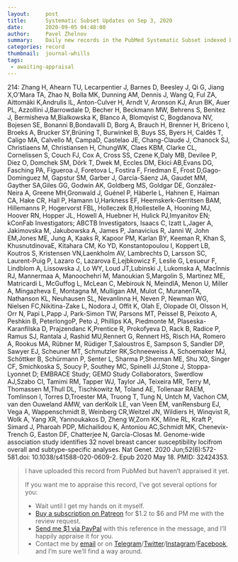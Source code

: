 ```yaml
---
layout:     post
title:      Systematic Subset Updates on Sep 3, 2020
date:       2020-09-05 04:48:00
author:     Pavel Zhelnov
summary:    Daily new records in the PubMed Systematic Subset indexed by Sep 3, 2020.
categories: record
thumbnail:  journal-whills
tags:
 - awaiting-appraisal
---
```

214: Zhang H, Ahearn TU, Lecarpentier J, Barnes D, Beesley J, Qi G, Jiang X,O'Mara TA, Zhao N, Bolla MK, Dunning AM, Dennis J, Wang Q, Ful ZA, Aittomäki K,Andrulis IL, Anton-Culver H, Arndt V, Aronson KJ, Arun BK, Auer PL, Azzollini J,Barrowdale D, Becher H, Beckmann MW, Behrens S, Benitez J, Bermisheva M,Bialkowska K, Blanco A, Blomqvist C, Bogdanova NV, Bojesen SE, Bonanni B,Bondavalli D, Borg A, Brauch H, Brenner H, Briceno I, Broeks A, Brucker SY,Brüning T, Burwinkel B, Buys SS, Byers H, Caldés T, Caligo MA, Calvello M, CampaD, Castelao JE, Chang-Claude J, Chanock SJ, Christiaens M, Christiansen H, ChungWK, Claes KBM, Clarke CL, Cornelissen S, Couch FJ, Cox A, Cross SS, Czene K,Daly MB, Devilee P, Diez O, Domchek SM, Dörk T, Dwek M, Eccles DM, Ekici AB,Evans DG, Fasching PA, Figueroa J, Foretova L, Fostira F, Friedman E, Frost D,Gago-Dominguez M, Gapstur SM, Garber J, García-Sáenz JA, Gaudet MM, Gayther SA,Giles GG, Godwin AK, Goldberg MS, Goldgar DE, González-Neira A, Greene MH,Gronwald J, Guénel P, Häberle L, Hahnen E, Haiman CA, Hake CR, Hall P, Hamann U,Harkness EF, Heemskerk-Gerritsen BAM, Hillemanns P, Hogervorst FBL, Holleczek B,Hollestelle A, Hooning MJ, Hoover RN, Hopper JL, Howell A, Huebner H, Hulick PJ,Imyanitov EN; kConFab Investigators; ABCTB Investigators, Isaacs C, Izatt L,Jager A, Jakimovska M, Jakubowska A, James P, Janavicius R, Janni W, John EM,Jones ME, Jung A, Kaaks R, Kapoor PM, Karlan BY, Keeman R, Khan S, KhusnutdinovaE, Kitahara CM, Ko YD, Konstantopoulou I, Koppert LB, Koutros S, Kristensen VN,Laenkholm AV, Lambrechts D, Larsson SC, Laurent-Puig P, Lazaro C, Lazarova E,Lejbkowicz F, Leslie G, Lesueur F, Lindblom A, Lissowska J, Lo WY, Loud JT,Lubinski J, Lukomska A, MacInnis RJ, Mannermaa A, Manoochehri M, Manoukian S,Margolin S, Martinez ME, Matricardi L, McGuffog L, McLean C, Mebirouk N, MeindlA, Menon U, Miller A, Mingazheva E, Montagna M, Mulligan AM, Mulot C, MuranenTA, Nathanson KL, Neuhausen SL, Nevanlinna H, Neven P, Newman WG, Nielsen FC,Nikitina-Zake L, Nodora J, Offit K, Olah E, Olopade OI, Olsson H, Orr N, Papi L,Papp J, Park-Simon TW, Parsons MT, Peissel B, Peixoto A, Peshkin B, PeterlongoP, Peto J, Phillips KA, Piedmonte M, Plaseska-Karanfilska D, Prajzendanc K,Prentice R, Prokofyeva D, Rack B, Radice P, Ramus SJ, Rantala J, Rashid MU,Rennert G, Rennert HS, Risch HA, Romero A, Rookus MA, Rübner M, Rüdiger T,Saloustros E, Sampson S, Sandler DP, Sawyer EJ, Scheuner MT, Schmutzler RK,Schneeweiss A, Schoemaker MJ, Schöttker B, Schürmann P, Senter L, Sharma P,Sherman ME, Shu XO, Singer CF, Smichkoska S, Soucy P, Southey MC, Spinelli JJ,Stone J, Stoppa-Lyonnet D; EMBRACE Study; GEMO Study Collaborators, Swerdlow AJ,Szabo CI, Tamimi RM, Tapper WJ, Taylor JA, Teixeira MR, Terry M, Thomassen M,Thull DL, Tischkowitz M, Toland AE, Tollenaar RAEM, Tomlinson I, Torres D,Troester MA, Truong T, Tung N, Untch M, Vachon CM, van den Ouweland AMW, van derKolk LE, van Veen EM, vanRensburg EJ, Vega A, Wappenschmidt B, Weinberg CR,Weitzel JN, Wildiers H, Winqvist R, Wolk A, Yang XR, Yannoukakos D, Zheng W,Zorn KK, Milne RL, Kraft P, Simard J, Pharoah PDP, Michailidou K, Antoniou AC,Schmidt MK, Chenevix-Trench G, Easton DF, Chatterjee N, García-Closas M. Genome-wide association study identifies 32 novel breast cancer susceptibility locifrom overall and subtype-specific analyses. Nat Genet. 2020 Jun;52(6):572-581.doi: 10.1038/s41588-020-0609-2. Epub 2020 May 18. PMID: 32424353.
> I have uploaded this record from PubMed but haven’t appraised it yet.
>
> If you want me to appraise this record, I’ve got several options for you:
> * Wait until I get my hands on it myself.
> * [Buy a subscription on Patreon](https://patreon.com/zheln) for $1.2 to $6 and PM me with the review request.
> * [Send me $1 via PayPal](https://paypal.me/pjelnov) with this reference in the message, and I’ll happily appraise it for you.
> * Contact me by [email](mailto:pavel@zheln.com) or on [Telegram](https://t.me/drzhelnov)/[Twitter](https://twitter.com/drzhelnov)/[Instagram](https://instagram.com/igzheln)/[Facebook](https://facebook.com/drzhelnov), and I’m sure we’ll find a way around.
